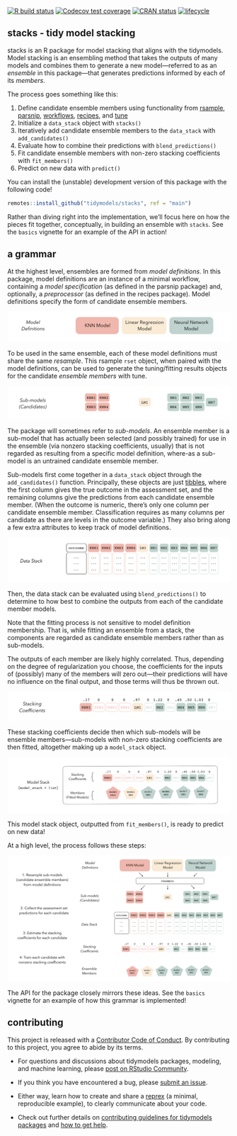 
<!-- badges: start -->

[![R build
status](https://github.com/simonpcouch/stacks/workflows/R-CMD-check/badge.svg)](https://github.com/simonpcouch/stacks/actions)
[![Codecov test
coverage](https://codecov.io/gh/tidymodels/stacks/branch/main/graph/badge.svg)](https://codecov.io/gh/tidymodels/stacks?branch=main)
[![CRAN
status](https://www.r-pkg.org/badges/version/stacks)](https://CRAN.R-project.org/package=stacks)
[![lifecycle](https://img.shields.io/badge/lifecycle-experimental-blue.svg)](https://www.tidyverse.org/lifecycle/#experimental)
<!-- badges: end -->

## stacks - tidy model stacking

stacks is an R package for model stacking that aligns with the
tidymodels. Model stacking is an ensembling method that takes the
outputs of many models and combines them to generate a new
model—referred to as an *ensemble* in this package—that generates
predictions informed by each of its *members*.

The process goes something like this:

1.  Define candidate ensemble members using functionality from
    [rsample](https://rsample.tidymodels.org/),
    [parsnip](https://parsnip.tidymodels.org/),
    [workflows](https://workflows.tidymodels.org/),
    [recipes](https://recipes.tidymodels.org/), and
    [tune](http://tune.tidymodels.org/)
2.  Initialize a `data_stack` object with `stacks()`  
3.  Iteratively add candidate ensemble members to the `data_stack` with
    `add_candidates()`  
4.  Evaluate how to combine their predictions with `blend_predictions()`  
5.  Fit candidate ensemble members with non-zero stacking coefficients
    with `fit_members()`  
6.  Predict on new data with `predict()`

You can install the (unstable) development version of this package with
the following code\!

``` r
remotes::install_github("tidymodels/stacks", ref = "main")
```

Rather than diving right into the implementation, we’ll focus here on
how the pieces fit together, conceptually, in building an ensemble with
`stacks`. See the `basics` vignette for an example of the API in
action\!

## a grammar

At the highest level, ensembles are formed from *model definitions*. In
this package, model definitions are an instance of a minimal workflow,
containing a *model specification* (as defined in the parsnip package)
and, optionally, a *preprocessor* (as defined in the recipes package).
Model definitions specify the form of candidate ensemble members.

![](man/figures/model_defs.png)

To be used in the same ensemble, each of these model definitions must
share the same *resample*. This rsample `rset` object, when paired with
the model definitions, can be used to generate the tuning/fitting
results objects for the candidate *ensemble members* with tune.

![](man/figures/submodels.png)

The package will sometimes refer to *sub-models*. An ensemble member is
a sub-model that has actually been selected (and possibly trained) for
use in the ensemble (via nonzero stacking coefficients, usually) that is
not regarded as resulting from a specific model definition, where-as a
sub-model is an untrained candidate ensemble member.

Sub-models first come together in a `data_stack` object through the
`add_candidates()` function. Principally, these objects are just
[tibbles](https://tibble.tidyverse.org/), where the first column gives
the true outcome in the assessment set, and the remaining columns give
the predictions from each candidate ensemble member. (When the outcome
is numeric, there’s only one column per candidate ensemble member.
Classification requires as many columns per candidate as there are
levels in the outcome variable.) They also bring along a few extra
attributes to keep track of model definitions.

![](man/figures/data_stack.png)

Then, the data stack can be evaluated using `blend_predictions()` to determine
to how best to combine the outputs from each of the candidate member
models.

Note that the fitting process is not sensitive to model definition
membership. That is, while fitting an ensemble from a stack, the
components are regarded as candidate ensemble members rather than as
sub-models.

The outputs of each member are likely highly correlated. Thus, depending
on the degree of regularization you choose, the coefficients for the
inputs of (possibly) many of the members will zero out—their predictions
will have no influence on the final output, and those terms will thus be
thrown out.

![](man/figures/coefs.png)

These stacking coefficients decide then which sub-models will be
ensemble members—sub-models with non-zero stacking coefficients are then
fitted, altogether making up a `model_stack` object.

![](man/figures/class_model_stack.png)

This model stack object, outputted from `fit_members()`, is ready to
predict on new data\!

At a high level, the process follows these steps:

![](man/figures/outline.png)

The API for the package closely mirrors these ideas. See the `basics`
vignette for an example of how this grammar is implemented\!

## contributing

This project is released with a [Contributor Code of
Conduct](CODE_OF_CONDUCT.md). By contributing to this project, you agree
to abide by its terms.

  - For questions and discussions about tidymodels packages, modeling,
    and machine learning, please [post on RStudio
    Community](https://rstd.io/tidymodels-community).

  - If you think you have encountered a bug, please [submit an
    issue](https://github.com/tidymodels/stacks/issues).

  - Either way, learn how to create and share a
    [reprex](https://rstd.io/reprex) (a minimal, reproducible example),
    to clearly communicate about your code.

  - Check out further details on [contributing guidelines for tidymodels
    packages](https://www.tidymodels.org/contribute/) and [how to get
    help](https://www.tidymodels.org/help/).
